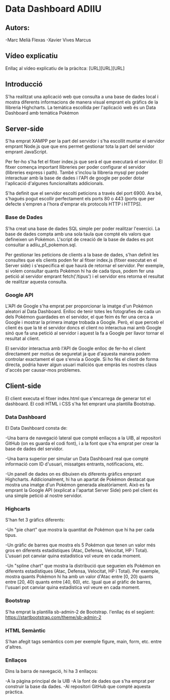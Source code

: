 # Data Dashboard ADIIU

## Autors:
-Marc Melià Flexas
-Xavier Vives Marcus

## Vídeo explicatiu
Enllaç al vídeo explicatiu de la pràcitca: [URL][URL][URL]

## Introducció
S'ha realitzat una aplicació web que consulta a una base de dades local i 
mostra diferents informacions de manera visual emprant els gràfics de la 
llibreria Highcharts. La temàtica escollida per l'aplicació web és un Data 
Dashboard amb temàtica Pokémon

## Server-side
S'ha emprat XAMPP per la part del servidor i s'ha escollit muntar el servidor 
emprant Node.js que que ens permet gestionar tota la part del servidor emprant 
JavaScript.

Per fer-ho s'ha fet el fitxer index.js que serà el que executarà el servidor.
El fitxer comença important llibreries per poder configurar el servidor
(llibreries express i path). També s'inclou la llibreria mysql per poder 
interactuar amb la base de dades i l'API de google per poder dotar l'aplicació 
d'algunes funcionalitats addicionals.

S'ha definit que el servidor escolti peticions a través del port 6900. Ara bé, 
s'hagués pogut escollir perfectament els ports 80 o 443 (ports que per defecte 
s'empren a l'hora d'emprar els protocols HTTP i HTTPS).

### Base de Dades
S'ha creat una base de dades SQL simple per poder realitzar l'exercici. La base
 de dades compta amb una sola taula que compté els valors que defineixen un 
Pokémon. L'script de creació de la base de dades es pot consultar a 
adiiu_p1_pokemon.sql.

Per gestionar les peticions de clients a la base de dades, s'han definit les 
consultes que els clients poden fer al fitxer index.js (fitxer executat en el 
Server side) i s'especifica el que haurà de retornar el servidor. Per exemple, 
si volem consultar quants Pokémon hi ha de cada tipus, podem fer una petició 
al servidor emprant fetch('/tipus') i el servidor ens retorna el resultat de 
realitzar aquesta consulta.

### Google API
L'API de Google s'ha emprat per proporcionar la imatge d'un Pokémon aleatori 
al Data Dashboard. Enlloc de tenir totes les fotografies de cada un dels
Pokémon guardades en el servidor, el que feim és fer una cerca a Google i 
mostrar la primera imatge trobada a Google. Però, el que perceb el client 
és que la té el servidor doncs el client no interactua mai amb Google sinó 
que fa una petició al servidor i aquest la fa a Google per llavor tornar el 
resultat al client.

El servidor interactua amb l'API de Google enlloc de fer-ho el client 
directament per motius de seguretat ja que d'aquesta manera podem controlar 
exactament el que s'envia a Google. Si ho fés el client de forma directa, 
podria haver algun usuari maliciós que empràs les nostres claus d'accés per 
causar-mos problemes.

## Client-side
El client executa el fitxer index.html que s'encarrega de generar tot el 
dashboard. El codi HTML i CSS s'ha fet emprant una plantilla Bootstrap.

### Data Dashboard
El Data Dashboard consta de: 

-Una barra de navegació lateral que compté enllaços 
a la UIB, al repositori GitHub (on es guarda el codi font), i a la font que 
s'ha emprat per crear la base de dades del servidor. 

-Una barra superior per simular un Data Dashboard real que compté informació 
com ID d'usuari, missatges entrants, notificacions, etc.

-Un panell de dades on es dibuixen els diferents gràfics emprant Highcharts.
Addicionalment, hi ha un apartat de Pokémon destacat que mostra una imatge d'un
 Pokémon generada aleatòriament. Això es fa emprant la Google API (explicat a 
l'apartat Server Side) però pel client és una simple petició al nostre 
servidor.

### Highcarts
S'han fet 3 gràfics diferents:

-Un "pie chart" que mostra la quantitat de Pokémon que hi ha per cada tipus.

-Un gràfic de barres que mostra els 5 Pokémon que tenen un valor més gros en 
diferents estadístiques (Atac, Defensa, Velocitat, HP i Total). L'usuari pot
canviar quina estadística vol veure en cada moment.

-Un "spline chart" que mostra la distribució que segueien els Pokémon en 
diferents estadístiques (Atac, Defensa, Velocitat, HP i Total). Per exemple, 
mostra quants Pokémon hi ha amb un valor d'Atac entre \[0, 20) quants entre 
\[20, 40) quants entre \[40, 60), etc. Igual que al gràfic de barres, l'usuari 
pot canviar quina estadística vol veure en cada moment.

### Bootstrap
S'ha emprat la plantilla sb-admin-2 de Bootstrap. l'enllaç és el següent:
https://startbootstrap.com/theme/sb-admin-2

### HTML Semàntic
S'han afegit tags semàntics com per exemple figure, main, form, etc. 
entre d'altres.

### Enllaços
Dins la barra de navegació, hi ha 3 enllaços:

-A la pàgina principal de la UIB
-A la font de dades que s'ha emprat per construir la base da dades.
-Al repositori GitHub que compté aquesta pràctica.